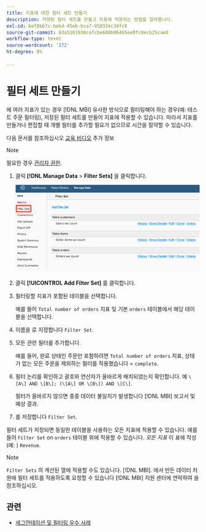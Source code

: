 ```yaml
---
title: 지표에 대한 필터 세트 만들기
description: 저장된 필터 세트를 만들고 지표에 적용하는 방법을 알아봅니다.
exl-id: 6ef8b67c-bebd-45eb-bca7-95832ec34fc8
source-git-commit: 03a5161930cafcbe600b96465ee0fc0ecb25cae8
workflow-type: tm+mt
source-wordcount: '272'
ht-degree: 0%

---
```


# 필터 세트 만들기

에 여러 지표가 있는 경우 [!DNL MBI] 유사한 방식으로 필터링해야 하는 경우(예: 테스트 주문 필터링), 저장된 필터 세트를 만들어 지표에 적용할 수 있습니다. 따라서 지표를 만들거나 편집할 때 개별 필터를 추가할 필요가 없으므로 시간을 절약할 수 있습니다.

다음 문서를 참조하십시오 [교육 비디오](https://support.magento.com/hc/en-us/articles/360016730151) 추가 정보

>[!NOTE]
>
>필요한 경우 [관리자 권한](../../administrator/user-management/user-management.md).

1. 클릭 **[!DNL Manage Data** > **Filter Sets]** 을 클릭합니다.

   ![](../../assets/create-filter-sets.png)

1. 클릭 **[!UICONTROL Add Filter Set]** 를 클릭합니다.

1. 필터링할 지표가 포함된 테이블을 선택합니다.

   예를 들어 `Total number of orders` 지표 및 기본 `orders` 테이블에서 해당 테이블을 선택합니다.

1. 이름을 로 지정합니다 `Filter Set`.

1. 모든 관련 필터를 추가합니다.

   예를 들어, 완료 상태인 주문만 포함하려면 `Total number of orders` 지표, 상태가 없는 모든 주문을 제외하는 필터를 적용했습니다 = `complete`.

1. 필터 논리를 확인하고 괄호와 연산자가 올바르게 배치되었는지 확인합니다. 예 `\[A\] AND \[B\]; (\[A\] OR \[B\]) AND \[C\]`.

   필터가 올바르지 않으면 종종 데이터 불일치가 발생합니다 [!DNL MBI] 보고서 및 예상 결과.

1. 를 저장합니다 `Filter Set`.

필터 세트가 저장되면 동일한 테이블을 사용하는 모든 지표에 적용할 수 있습니다. 예를 들어 `Filter Set` on `orders` 테이블 위에 적용할 수 있습니다. *모든 지표* 이 표에 작성(예: ) `Revenue`.

>[!NOTE]
>
>`Filter Sets` 의 계산된 열에 적용할 수도 있습니다. [!DNL MBI]. 에서 만든 데이터 차원에 필터 세트를 적용하도록 요청할 수 있습니다 [!DNL MBI] 지원 센터에 연락하여 을 참조하십시오.

## 관련

* [세그먼테이션 및 필터링 우수 사례](../../best-practices/segment-filter.md)
